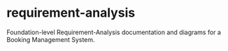 # requirement-analysis
Foundation-level Requirement-Analysis documentation and diagrams for a Booking Management System.
